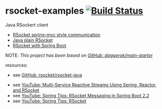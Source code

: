 # rsocket-examples [![Build Status](https://travis-ci.org/daggerok/rsocket-examples.svg?branch=master)](https://travis-ci.org/daggerok/rsocket-examples)
Java RSockert client

* [RSocket spring-mvc style communication](./es-rsocket/)
* [Java plain RSocket](./rsocket-java-example/)
* [RSocket with Spring Boot](./spring-webflux-rsocker-example/)

NOTE: _This project has been based on [GitHub: daggerok/main-starter](https://github.com/daggerok/main-starter)_

resources:

- see [GitHub: rsocket/rsocket-java](https://github.com/rsocket/rsocket-java)
<!--
- read [Weld SE](https://docs.jboss.org/weld/reference/3.1.2.Final/en-US/html_single/#weld-se)
-->
- see [YouTube: Multi-Service Reactive Streams Using Spring, Reactor, and RSocket](https://www.youtube.com/watch?v=e-N4BchYXws&t=5s)
- see [YouTube: Spring Tips: RSocket Messaging in Spring Boot 2.2](https://www.youtube.com/watch?v=BxHqeq58xrE)
- see [YouTube: Spring Tips: RSocket](https://www.youtube.com/watch?time_continue=1617&v=GDIDSzZLjjg)
